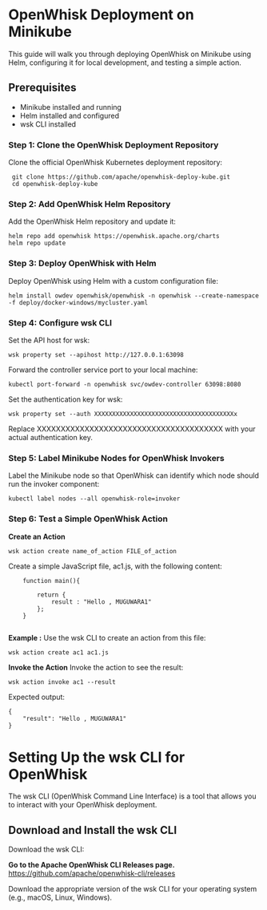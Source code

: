 # OpenWhisk Deployment on Minikube

This guide will walk you through deploying OpenWhisk on Minikube using Helm, configuring it for local development, and testing a simple action.

## Prerequisites

- Minikube installed and running
- Helm installed and configured
- wsk CLI installed


### Step 1: Clone the OpenWhisk Deployment Repository

Clone the official OpenWhisk Kubernetes deployment repository:

```   
 git clone https://github.com/apache/openwhisk-deploy-kube.git 
 cd openwhisk-deploy-kube
```

### Step 2: Add OpenWhisk Helm Repository

Add the OpenWhisk Helm repository and update it:

```
helm repo add openwhisk https://openwhisk.apache.org/charts
helm repo update
```

### Step 3: Deploy OpenWhisk with Helm

Deploy OpenWhisk using Helm with a custom configuration file:
```
helm install owdev openwhisk/openwhisk -n openwhisk --create-namespace -f deploy/docker-windows/mycluster.yaml
```
### Step 4: Configure wsk CLI

Set the API host for wsk:
```
wsk property set --apihost http://127.0.0.1:63098
```

Forward the controller service port to your local machine:
```
kubectl port-forward -n openwhisk svc/owdev-controller 63098:8080
```
Set the authentication key for wsk:
```
wsk property set --auth XXXXXXXXXXXXXXXXXXXXXXXXXXXXXXXXXXXXXXXx
```

Replace XXXXXXXXXXXXXXXXXXXXXXXXXXXXXXXXXXXXXXX with your actual authentication key.

### Step 5: Label Minikube Nodes for OpenWhisk Invokers
Label the Minikube node so that OpenWhisk can identify which node should run the invoker component:
```
kubectl label nodes --all openwhisk-role=invoker
```
### Step 6: Test a Simple OpenWhisk Action

**Create an Action**
```
wsk action create name_of_action FILE_of_action
```
Create a simple JavaScript file, ac1.js, with the following content:
```       
    function main(){

        return {
            result : "Hello , MUGUWARA1"
        };
    }
    
```
**Example :**
Use the wsk CLI to create an action from this file:
```
wsk action create ac1 ac1.js
```

**Invoke the Action**
Invoke the action to see the result:
```
wsk action invoke ac1 --result 
```
Expected output:

```
{
    "result": "Hello , MUGUWARA1"
}

```


# Setting Up the wsk CLI for OpenWhisk

The wsk CLI (OpenWhisk Command Line Interface) is a tool that allows you to interact with your OpenWhisk deployment.

## Download and Install the wsk CLI
Download the wsk CLI:

**Go to the Apache OpenWhisk CLI Releases page.**
https://github.com/apache/openwhisk-cli/releases

Download the appropriate version of the wsk CLI for your operating system (e.g., macOS, Linux, Windows).
